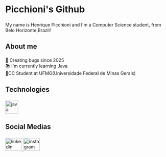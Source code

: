 <h1 align="left">Picchioni's Github</h1>

###

<p align="left">My name is Henrique Picchioni and I'm a Computer Science student, from Belo Horizonte,Brazil!</p>

###

<h2 align="left">About me</h2>

###

<p align="left">💼 Creating bugs since 2025<br>📚 I'm currently learning Java<br>🎒CC Student at UFMG(Universidade Federal de Minas Gerais)</p>

###

<h2 align="left">Technologies</h2>

###

<div align="left">
  <img src="https://cdn.jsdelivr.net/gh/devicons/devicon/icons/java/java-original.svg" height="40" alt="java logo"  />
</div>

###

<h2 align="left">Social Medias</h2>

###

<div align="left">
  <a href="https://www.linkedin.com/in/henriquepicchioni/" target="_blank">
    <img src="https://raw.githubusercontent.com/maurodesouza/profile-readme-generator/master/src/assets/icons/social/linkedin/default.svg" width="52" height="40" alt="linkedin logo"  />
  </a>
  <a href="https://www.instagram.com/henriquepicchioni/" target="_blank">
    <img src="https://raw.githubusercontent.com/maurodesouza/profile-readme-generator/master/src/assets/icons/social/instagram/default.svg" width="52" height="40" alt="instagram logo"  />
  </a>
</div>

###
